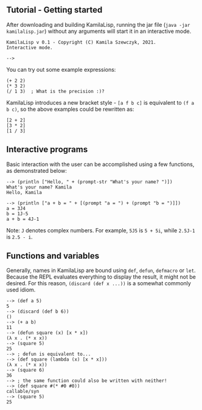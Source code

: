
## Tutorial - Getting started

After downloading and building KamilaLisp, running the jar file (`java -jar kamilalisp.jar`) without any arguments will start it in an interactive mode.

```
KamilaLisp v 0.1 - Copyright (C) Kamila Szewczyk, 2021.
Interactive mode.

-->
```

You can try out some example expressions:

```
(+ 2 2)
(* 3 2)
(/ 1 3)  ; What is the precision :)?
```

KamilaLisp introduces a new bracket style - `[a f b c]` is equivalent to `(f a b c)`, so the above examples could be rewritten as:

```
[2 + 2]
[3 * 2]
[1 / 3]
```

## Interactive programs

Basic interaction with the user can be accomplished using a few functions, as demonstrated below:

```
--> (println ["Hello, " + (prompt-str "What's your name? ")])
What's your name? Kamila
Hello, Kamila

--> (println ["a + b = " + [(prompt "a = ") + (prompt "b = ")]])
a = 3J4
b = 1J-5
a + b = 4J-1
```

Note: `J` denotes complex numbers. For example, `5J5` is `5 + 5i`, while `2.5J-1` is `2.5 - i`.

## Functions and variables

Generally, names in KamilaLisp are bound using `def`, `defun`, `defmacro` or `let`. Because the REPL evaluates everything to display the result, it might not be desired. For this reason, `(discard (def x ...))` is a somewhat commonly used idiom.

```
--> (def a 5)
5
--> (discard (def b 6))
()
--> (+ a b)
11
--> (defun square (x) [x * x])
(λ x . (* x x))
--> (square 5)
25
--> ; defun is equivalent to...
--> (def square (lambda (x) [x * x]))
(λ x . (* x x))
--> (square 6)
36
--> ; the same function could also be written with neither!
--> (def square #(* #0 #0))
callable/syn
--> (square 5)
25
```
